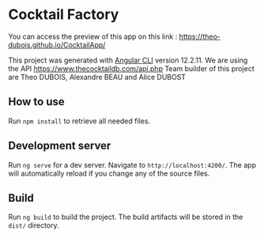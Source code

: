 # Cocktail Factory

You can access the preview of this app on this link : https://theo-dubois.github.io/CocktailApp/

This project was generated with [Angular CLI](https://github.com/angular/angular-cli) version 12.2.11.
We are using the API https://www.thecocktaildb.com/api.php
Team builder of this project are Theo DUBOIS, Alexandre BEAU and Alice DUBOST

## How to use

Run `npm install` to retrieve all needed files.

## Development server

Run `ng serve` for a dev server. Navigate to `http://localhost:4200/`. The app will automatically reload if you change any of the source files.

## Build

Run `ng build` to build the project. The build artifacts will be stored in the `dist/` directory.

